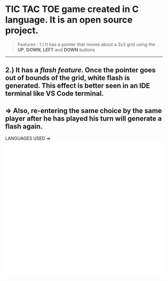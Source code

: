 # TIC TAC TOE game created in C language. It is an open source project.

> Features :
1.) It has a pointer that moves about a 3x3 grid using the **UP**, **DOWN**, **LEFT** and **DOWN** buttons 
---
2.) It has a *flash feature*. Once the pointer goes out of bounds of the grid, white flash is generated. This effect is better seen in an IDE terminal like VS Code terminal. 
---
=> Also, re-entering the same choice by the same player after he has played his turn will **generate a flash again**.
---


LANGUAGES USED =>
 	![C logo](C_logo.svg)